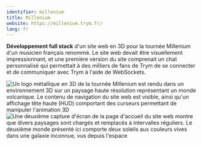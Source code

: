 ```yaml
---
identifier: millenium
title: Millenium
website: https://millenium.trym.fr/
lang: fr
---
```

**Développement full stack** d'un site web en 3D pour la tournée Millenium d'un musicien français renommé. Le site web devait être visuellement impressionnant, et une première version du site comprenait un chat personnalisé qui permettait à des milliers de fans de Trym de se connecter et de communiquer avec Trym à l'aide de WebSockets.

<div class="row project-img-row">
    <div class="col-sm-6">
        <img class="collapsing-img" src="{{ '/assets/img/medium/millenium_1.png' | absolute_url }}" alt="Un logo métallique en 3D de la tournée Millenium est rendu dans un environnement 3D sur un paysage haute résolution représentant un monde volcanique. Le contenu de navigation du site web est visible, ainsi qu'un affichage tête haute (HUD) comportant des curseurs permettant de manipuler l'animation 3D" />
    </div>
    <div class="col-sm-6">
        <img class="collapsing-img" src="{{ '/assets/img/medium/millenium_2.png' | absolute_url }}" alt="Une deuxième capture d'écran de la page d'accueil du site web montre que divers paysages sont chargés et remplacés à intervalles réguliers. Le deuxième monde présenté ici comporte deux soleils aux couleurs vives dans une galaxie inconnue, vus depuis l'espace" />
    </div>
</div>